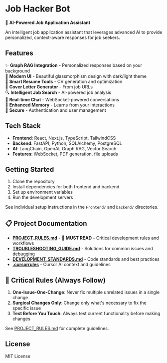 # Job Hacker Bot

🤖 **AI-Powered Job Application Assistant**

An intelligent job application assistant that leverages advanced AI to provide personalized, context-aware responses for job seekers.

## Features

✨ **Graph RAG Integration** - Personalized responses based on your background  
🎨 **Modern UI** - Beautiful glassmorphism design with dark/light theme  
📄 **Smart Resume Tools** - CV generation and optimization  
📝 **Cover Letter Generator** - From job URLs  
🔍 **Intelligent Job Search** - AI-powered job analysis  
💬 **Real-time Chat** - WebSocket-powered conversations  
🧠 **Enhanced Memory** - Learns from your interactions  
🔐 **Secure** - Authentication and user management

## Tech Stack

- **Frontend**: React, Next.js, TypeScript, TailwindCSS
- **Backend**: FastAPI, Python, SQLAlchemy, PostgreSQL
- **AI**: LangChain, OpenAI, Graph RAG, Vector Search
- **Features**: WebSocket, PDF generation, file uploads

## Getting Started

1. Clone the repository
2. Install dependencies for both frontend and backend
3. Set up environment variables
4. Run the development servers

See individual setup instructions in the `Frontend/` and `backend/` directories.

## 📋 **Project Documentation**

- **[PROJECT_RULES.md](PROJECT_RULES.md)** - 🚨 **MUST READ** - Critical development rules and workflows
- **[TROUBLESHOOTING_GUIDE.md](TROUBLESHOOTING_GUIDE.md)** - Solutions for common issues and debugging
- **[DEVELOPMENT_STANDARDS.md](DEVELOPMENT_STANDARDS.md)** - Code standards and best practices
- **[.cursorrules](.cursorrules)** - Cursor AI context and guidelines

## 🚨 **Critical Rules (Always Follow)**

1. **One-Issue-One-Change**: Never fix multiple unrelated issues in a single change
2. **Surgical Changes Only**: Change only what's necessary to fix the specific issue
3. **Test Before You Touch**: Always test current functionality before making changes

See [PROJECT_RULES.md](PROJECT_RULES.md) for complete guidelines.

## License

MIT License
